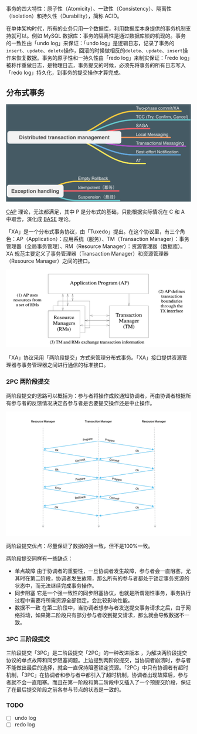 事务的四大特性：原子性（Atomicity）、一致性（Consistency）、隔离性（Isolation）和持久性（Durability），简称 ACID。

在单体架构时代，所有的业务只用一个数据库，利用数据库本身提供的事务机制支持就可以。例如 MySQL 数据库：事务的隔离性是通过数据库锁的机现的。事务的一致性由「undo log」来保证：「undo log」是逻辑日志，记录了事务的`insert`、`update`、`delete`操作，回滚的时候做相反的`delete`、`update`、`insert`操作来恢复数据。事务的原子性和一持久性由「redo log」来制实保证：「redo log」被称作重做日志，是物理日志，事务提交的时候，必须先将事务的所有日志写入「redo log」持久化，到事务的提交操作才算完成。

## 分布式事务

![](/Java/images/Distributed%20transaction%20management.png)

[CAP](/Java/CAP.md) 理论，无法都满足，其中 P 是分布式的基础，只能根据实际情况在 C 和 A 中取舍，演化成 [BASE](/Java/CAP.md#BASE-理论) 理论。

「XA」是一个分布式事务协议，由「Tuxedo」提出。在这个协议里，有三个角色：AP（Application）：应用系统（服务）、TM（Transaction Manager）：事务管理器（全局事务管理）、RM（Resource Manager）：资源管理器（数据库）。XA 规范主要定义了事务管理器（Transaction Manager）和资源管理器（Resource Manager）之间的接口。

![](/Java/images/XA.png)

「XA」协议采用「两阶段提交」方式来管理分布式事务。「XA」接口提供资源管理器与事务管理器之间进行通信的标准接口。

### 2PC 两阶段提交

两阶段提交的思路可以概括为：参与者将操作成败通知协调者，再由协调者根据所有参与者的反馈情况决定各参与者是否要提交操作还是中止操作。

![](/Java/images/2PC.png)

两阶段提交优点：尽量保证了数据的强一致，但不是100%一致。

两阶段提交同样有一些缺点：
- 单点故障 
  由于协调者的重要性，一旦协调者发生故障，参与者会一直阻塞，尤其时在第二阶段，协调者发生故障，那么所有的参与者都处于锁定事务资源的状态中，而无法继续完成事务操作。 
- 同步阻塞 
  它是一个强一致性的同步阻塞协议，也就是所谓刚性事务，事务执⾏过程中需要将所需资源全部锁定，会比较影响性能。 
- 数据不一致 
  在第二阶段中，当协调者想参与者发送提交事务请求之后，由于网络抖动，如果第二阶段只有部分参与者收到提交请求，那么就会导致数据不一致。

### 3PC 三阶段提交

三阶段提交「3PC」是二阶段提交「2PC」的一种改进版本 ，为解决两阶段提交协议的单点故障和同步阻塞问题。上边提到两阶段提交，当协调者崩溃时，参与者不能做出最后的选择，就会一直保持阻塞锁定资源。「2PC」中只有协调者有超时机制，「3PC」在协调者和参与者中都引入了超时机制，协调者出现故障后，参与者就不会一直阻塞。而且在第一阶段和第二阶段中又插入了一个预提交阶段，保证了在最后提交阶段之前各参与节点的状态是一致的。



### TODO

- [ ] undo log
- [ ] redo log